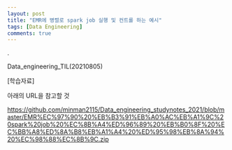 ```yaml
---
layout: post
title: "EMR에 병렬로 spark job 실행 및 컨트롤 하는 예시"
tags: [Data Engineering]
comments: true
---
```


.

Data_engineering_TIL(20210805)

[학습자료]

아래의 URL을 참고할 것

https://github.com/minman2115/Data_engineering_studynotes_2021/blob/master/EMR%EC%97%90%20%EB%B3%91%EB%A0%AC%EB%A1%9C%20spark%20job%20%EC%8B%A4%ED%96%89%20%EB%B0%8F%20%EC%BB%A8%ED%8A%B8%EB%A1%A4%20%ED%95%98%EB%8A%94%20%EC%98%88%EC%8B%9C.zip